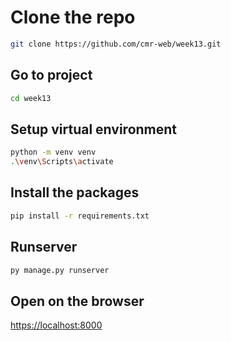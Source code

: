 # Clone the repo

```bash
git clone https://github.com/cmr-web/week13.git
```

## Go to project

```bash
cd week13
```

## Setup virtual environment

```bash
python -m venv venv
.\venv\Scripts\activate
```
## Install the packages 

```bash
pip install -r requirements.txt
```

## Runserver

```bash
py manage.py runserver
```

## Open on the browser 

[https://localhost:8000](https://localhost:8000)